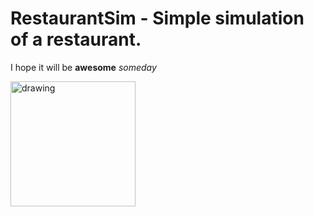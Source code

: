# RestaurantSim - Simple simulation of a restaurant.

I hope it will be **awesome** *someday*

<img src="https://external-content.duckduckgo.com/iu/?u=https%3A%2F%2Fclipground.com%2Fimages%2Fwaiter-icon-png-1.jpg&f=1&nofb=1" alt="drawing" width="200"/>
